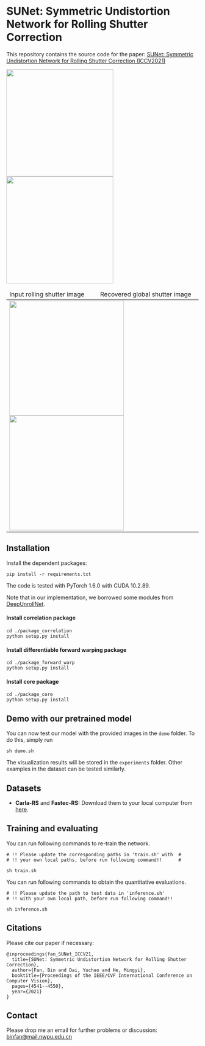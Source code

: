 # SUNet: Symmetric Undistortion Network for Rolling Shutter Correction

This repository contains the source code for the paper: [SUNet: Symmetric Undistortion Network for Rolling Shutter Correction (ICCV2021)](http://openaccess.thecvf.com/content/ICCV2021/papers/Fan_SUNet_Symmetric_Undistortion_Network_for_Rolling_Shutter_Correction_ICCV_2021_paper.pdf)

<img src="result_demo/rs.gif" height="280px"/> <img src="result_demo/our.gif" height="280px"/>

<table>
  <thead>
    <tr>
      <td>Input rolling shutter image&nbsp;&nbsp;&nbsp;&nbsp;</td>
      <td>Recovered global shutter image</td>
    </tr>
  </thead>
  <tr>
    <td colspan="2">
      <img src="result_demo/rs.gif" height="300px"/>
        <img src="result_demo/our.gif" height="300px"/>
        </img>
      </a>
    </td>
  </tr>
</table>

## Installation
Install the dependent packages:
```
pip install -r requirements.txt
```
The code is tested with PyTorch 1.6.0 with CUDA 10.2.89.

Note that in our implementation, we borrowed some modules from [DeepUnrollNet](https://github.com/ethliup/DeepUnrollNet).

#### Install correlation package
```
cd ./package_correlation
python setup.py install
```
#### Install differentiable forward warping package
```
cd ./package_forward_warp
python setup.py install
```
#### Install core package
```
cd ./package_core
python setup.py install
```
## Demo with our pretrained model
You can now test our model with the provided images in the `demo` folder. 
To do this, simply run
```
sh demo.sh
```
The visualization results will be stored in the `experiments` folder. Other examples in the dataset can be tested similarly.

## Datasets
- **Carla-RS** and **Fastec-RS:** Download them to your local computer from [here](https://github.com/ethliup/DeepUnrollNet).

## Training and evaluating
You can run following commands to re-train the network.
```
# !! Please update the corresponding paths in 'train.sh' with  #
# !! your own local paths, before run following command!!      #

sh train.sh
```

You can run following commands to obtain the quantitative evaluations.
```
# !! Please update the path to test data in 'inference.sh'
# !! with your own local path, before run following command!!

sh inference.sh
```

## Citations
Please cite our paper if necessary:
```
@inproceedings{fan_SUNet_ICCV21,
  title={SUNet: Symmetric Undistortion Network for Rolling Shutter Correction},
  author={Fan, Bin and Dai, Yuchao and He, Mingyi},
  booktitle={Proceedings of the IEEE/CVF International Conference on Computer Vision},
  pages={4541--4550},
  year={2021}
}
```

## Contact
Please drop me an email for further problems or discussion: binfan@mail.nwpu.edu.cn
